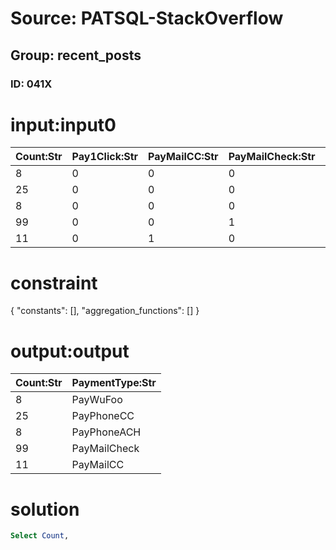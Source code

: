 # Source: PATSQL-StackOverflow
## Group: recent_posts
### ID: 041X

# input:input0

| Count:Str | Pay1Click:Str | PayMailCC:Str | PayMailCheck:Str | PayPhoneACH:Str | PayPhoneCC:Str | PayWuFoo:Str |
|---|---|---|---|---|---|---|
| 8 | 0 | 0 | 0 | 0 | 0 | 1 |
| 25 | 0 | 0 | 0 | 0 | 1 | 0 |
| 8 | 0 | 0 | 0 | 1 | 0 | 0 |
| 99 | 0 | 0 | 1 | 0 | 0 | 0 |
| 11 | 0 | 1 | 0 | 0 | 0 | 0 |

# constraint

{
  "constants": [],
  "aggregation_functions": []
}

# output:output

| Count:Str | PaymentType:Str |
|---|---|
| 8 | PayWuFoo |
| 25 | PayPhoneCC |
| 8 | PayPhoneACH |
| 99 | PayMailCheck |
| 11 | PayMailCC |

# solution

```sql
Select Count,
```
